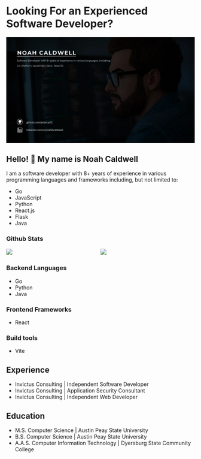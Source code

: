 # Looking For an Experienced Software Developer?

<div style="width: 100%; min-height: 100px; display: flex; align-item: center; justify-content: center;">
    <img style="width: 100%;" alt="Software Dev in front of computer" src="./assets/github.comatlance23.webp">
</div>

## Hello! 👋 My name is Noah Caldwell
I am a software developer with 8+ years of experience in various programming languages and frameworks including, but not limited to:
- Go
- JavaScript
- Python
- React.js
- Flask
- Java

### Github Stats

<div style="display: grid; grid-template-columns: 1fr 1fr">
    <div>
        <img src="https://github-readme-stats-eight-theta.vercel.app/api?username=atlance23&show_icons=true&theme=algolia&include_all_commits=true&count_private=true">
    </div>
    <div>
        <img src="https://github-readme-stats-eight-theta.vercel.app/api/top-langs/?username=atlance23&layout=compact&langs_count=8&theme=algolia">
    </div>
</div>

### Backend Languages
- Go
- Python
- Java

### Frontend Frameworks
- React

### Build tools
- Vite

## Experience
- Invictus Consulting | Independent Software Developer
- Invictus Consulting | Application Security Consultant
- Invictus Consulting | Independent Web Developer

## Education
- M.S. Computer Science | Austin Peay State University
- B.S. Computer Science | Austin Peay State University
- A.A.S. Computer Information Technology | Dyersburg State Community College

